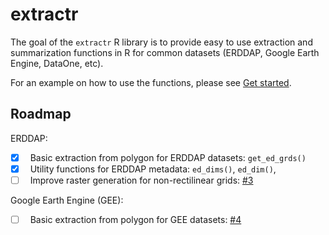 # extractr

The goal of the `extractr` R library is to provide easy to use extraction and summarization functions in R for common datasets (ERDDAP, Google Earth Engine, DataOne, etc).

For an example on how to use the functions, please see [Get started](articles/extractr.html).

## Roadmap

ERDDAP:

- [x] &nbsp; Basic extraction from polygon for ERDDAP datasets: `get_ed_grds()`
- [x] &nbsp; Utility functions for ERDDAP metadata: `ed_dims()`, `ed_dim()`, 
- [ ] &nbsp; Improve raster generation for non-rectilinear grids: [#3](https://github.com/marinebon/extractr/issues/3)

Google Earth Engine (GEE):

- [ ] &nbsp; Basic extraction from polygon for GEE datasets: [#4](https://github.com/marinebon/extractr/issues/3)


